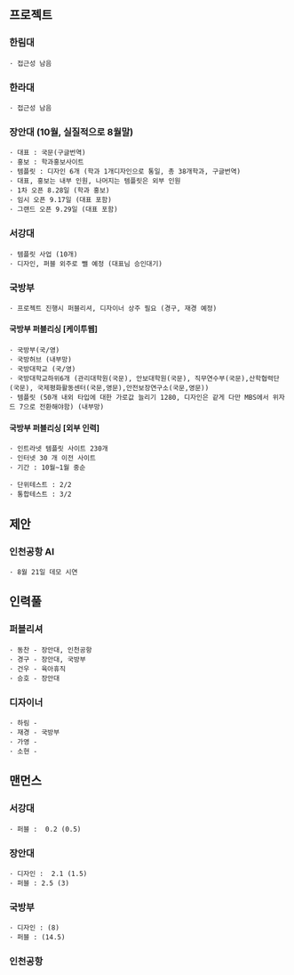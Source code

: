 ## 프로젝트

### 한림대
```
· 접근성 남음
```

### 한라대
```
· 접근성 남음
```

### 장안대 (10월, 실질적으로 8월말)
```
· 대표 : 국문(구글번역)
· 홍보 : 학과홍보사이트
· 템플릿 : 디자인 6개 (학과 1개디자인으로 통일, 총 38개학과, 구글번역)
· 대표, 홍보는 내부 인원, 나머지는 템플릿은 외부 인원
· 1차 오픈 8.28일 (학과 홍보)
· 임시 오픈 9.17일 (대표 포함)
· 그랜드 오픈 9.29일 (대표 포함)
```

### 서강대
```
· 템플릿 사업 (10개)
· 디자인, 퍼블 외주로 뺄 예정 (대표님 승인대기)
```

### 국방부
```
· 프로젝트 진행시 퍼블리셔, 디자이너 상주 필요 (경구, 재경 예정)
```

#### 국방부 퍼블리싱 [케이투웹]
```
· 국방부(국/영)
· 국방허브 (내부망)
· 국방대학교 (국/영)
· 국방대학교하위6개 (관리대학원(국문), 안보대학원(국문), 직무연수부(국문),산학협력단(국문), 국제평화활동센터(국문,영문),안전보장연구소(국문,영문))
· 템플릿 (50개 내외 타입에 대한 가로값 늘리기 1280, 디자인은 같게 다만 MBS에서 위자드 7으로 전환해야함) (내부망)
```

#### 국방부 퍼블리싱 [외부 인력]
```
· 인트라넷 템플릿 사이트 230개
· 인터넷 30 개 이전 사이트
· 기간 : 10월~1월 중순
```

```
· 단위테스트 : 2/2
· 통합테스트 : 3/2
```

## 제안

### 인천공항 AI
```
· 8월 21일 데모 시연
```

## 인력풀

### 퍼블리셔
```
· 동찬 - 장안대, 인천공항
· 경구 - 장안대, 국방부
· 건우 - 육아휴직
· 승호 - 장안대
```

### 디자이너
```
· 하림 -
· 재경 - 국방부
· 가영 -
· 소현 -
```

## 맨먼스

### 서강대
```
· 퍼블 :  0.2 (0.5)
```

### 장안대
```
· 디자인 :  2.1 (1.5)
· 퍼블 : 2.5 (3)
```

### 국방부
```
· 디자인 : (8)
· 퍼블 : (14.5)
```

### 인천공항
